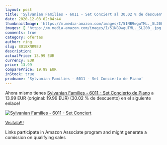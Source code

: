 ```yaml
---
layout: post
title: 'Sylvanian Families - 6011 - Set Conciert al 30.02 % de descuento'
date: 2020-12-08 02:04:44
thumbnailImage: 'https://m.media-amazon.com/images/I/51NB9wguTML._SL200_.jpg'
images: [ 'https://m.media-amazon.com/images/I/51NB9wguTML._SL200_.jpg' ]
comments: true
category: ofertas
author: ring
slug: B018XNR9EU
description:
actualPrice: 13.99 EUR
currency: EUR
price: 13.99
comparePrice: 19.99 EUR
inStock: true
prodname: 'Sylvanian Families - 6011 - Set Concierto de Piano'
---
```


Ahora mismo tienes [Sylvanian Families - 6011 - Set Concierto de Piano](https://www.amazon.es/dp/B018XNR9EU/?tag=tolees-21) a 13.99 EUR (original: 19.99 EUR) (30.02 %  de descuento) en el siguiente enlace!

[![Sylvanian Families - 6011 - Set Conciert](https://m.media-amazon.com/images/I/51NB9wguTML._SL200_.jpg)](https://www.amazon.es/dp/B018XNR9EU/?tag=tolees-21)

[Visítala!!!](https://www.amazon.es/dp/B018XNR9EU/?tag=tolees-21)

Links participate in Amazon Associate program and might generate a comission on qualifying sales
